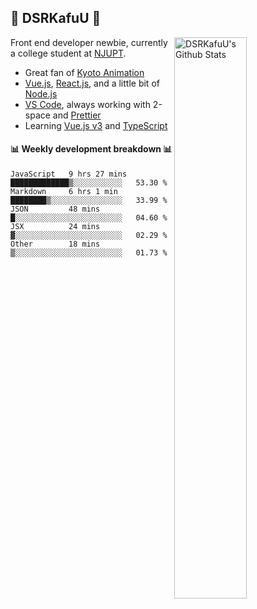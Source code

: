 ## 🍥 DSRKafuU 🍥

<img align="right" alt="DSRKafuU's Github Stats" width="48%" src="https://github-readme-stats.vercel.app/api?username=dsrkafuu&count_private=true&show_icons=true&title_color=7793cc&icon_color=7793cc&text_color=595858&bg_color=ffffff" />

Front end developer newbie, currently a college student at [NJUPT](https://www.njupt.edu.cn).

- Great fan of [Kyoto Animation](https://www.kyotoanimation.co.jp)
- [Vue.js](https://vuejs.org), [React.js](https://reactjs.org), and a little bit of [Node.js](https://nodejs.org)
- [VS Code](https://code.visualstudio.com), always working with 2-space and [Prettier](https://prettier.io)
- Learning [Vue.js v3](https://v3.vuejs.org) and [TypeScript](https://www.typescriptlang.org)

#### :bar_chart: Weekly development breakdown :bar_chart:

<!--START_SECTION:waka-->
```text
JavaScript   9 hrs 27 mins   █████████████▒░░░░░░░░░░░   53.30 % 
Markdown     6 hrs 1 min     ████████▒░░░░░░░░░░░░░░░░   33.99 % 
JSON         48 mins         █░░░░░░░░░░░░░░░░░░░░░░░░   04.60 % 
JSX          24 mins         ▓░░░░░░░░░░░░░░░░░░░░░░░░   02.29 % 
Other        18 mins         ▒░░░░░░░░░░░░░░░░░░░░░░░░   01.73 % 
```
<!--END_SECTION:waka-->
